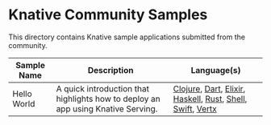 # Knative Community Samples

This directory contains Knative sample applications submitted from the
community.

| Sample Name | Description                                                                      | Language(s)                                                                                                                                                                                                                                                                                                                                                                                  |
| ----------- | -------------------------------------------------------------------------------- | -------------------------------------------------------------------------------------------------------------------------------------------------------------------------------------------------------------------------------------------------------------------------------------------------------------------------------------------------------------------------------------------- |
| Hello World | A quick introduction that highlights how to deploy an app using Knative Serving. | [Clojure](./serving/helloworld-clojure/README.md), [Dart](./serving/helloworld-dart/README.md), [Elixir](./serving/helloworld-elixir/README.md), [Haskell](./serving/helloworld-haskell/README.md), [Rust](./serving/helloworld-rust/README.md), [Shell](./serving/helloworld-shell/README.md), [Swift](./serving/helloworld-swift/README.md), [Vertx](./serving/helloworld-vertx/README.md) |

